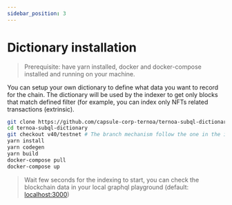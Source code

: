 ```yaml
---
sidebar_position: 3
---
```


# Dictionary installation

> Prerequisite: have yarn installed, docker and docker-compose installed and running on your machine.

You can setup your own dictionary to define what data you want to record for the chain.
The dictionary will be used by the indexer to get only blocks that match defined filter (for example, you can index only NFTs related transactions (extrinsic).

```bash
git clone https://github.com/capsule-corp-ternoa/ternoa-subql-dictionary
cd ternoa-subql-dictionary
git checkout v40/testnet # The branch mechanism follow the one in the indexer repo, indexer and dictionary should be on same version.
yarn install
yarn codegen
yarn build
docker-compose pull
docker-compose up
```

> Wait few seconds for the indexing to start, you can check the blockchain data in your local graphql playground (default: [localhost:3000](http://localhost:3000))